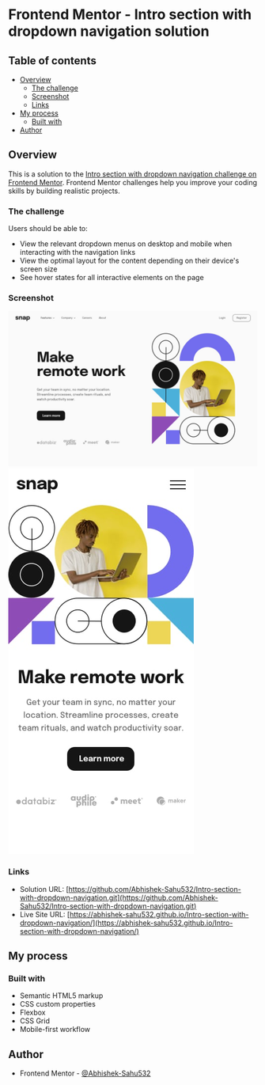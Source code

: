 # Frontend Mentor - Intro section with dropdown navigation solution


## Table of contents

- [Overview](#overview)
  - [The challenge](#the-challenge)
  - [Screenshot](#screenshot)
  - [Links](#links)
- [My process](#my-process)
  - [Built with](#built-with)
- [Author](#author)

## Overview
This is a solution to the [Intro section with dropdown navigation challenge on Frontend Mentor](https://www.frontendmentor.io/challenges/intro-section-with-dropdown-navigation-ryaPetHE5). Frontend Mentor challenges help you improve your coding skills by building realistic projects. 

### The challenge

Users should be able to:

- View the relevant dropdown menus on desktop and mobile when interacting with the navigation links
- View the optimal layout for the content depending on their device's screen size
- See hover states for all interactive elements on the page

### Screenshot

![](./design/desktop-design.jpg)
![](./design/mobile-design.jpg)

### Links

- Solution URL: [https://github.com/Abhishek-Sahu532/Intro-section-with-dropdown-navigation.git](https://github.com/Abhishek-Sahu532/Intro-section-with-dropdown-navigation.git)
- Live Site URL: [https://abhishek-sahu532.github.io/Intro-section-with-dropdown-navigation/](https://abhishek-sahu532.github.io/Intro-section-with-dropdown-navigation/)

## My process

### Built with

- Semantic HTML5 markup
- CSS custom properties
- Flexbox
- CSS Grid
- Mobile-first workflow

## Author

- Frontend Mentor - [@Abhishek-Sahu532](https://www.frontendmentor.io/profile/Abhishek-Sahu532)
